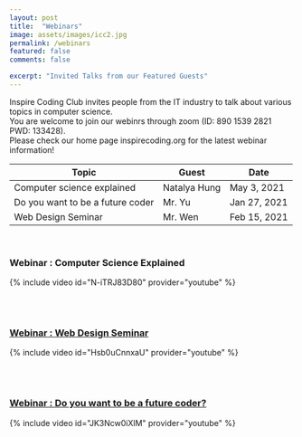 ```yaml
---
layout: post
title:  "Webinars"
image: assets/images/icc2.jpg
permalink: /webinars
featured: false
comments: false

excerpt: "Invited Talks from our Featured Guests"
---
```




Inspire Coding Club invites people from the IT industry to talk about various topics in computer science.  
You are welcome to join our webinrs through zoom (ID: 890 1539 2821 PWD: 133428).  
Please check our home page inspirecoding.org for the latest webinar information!  

<table class="styled-table">
    <thead>
        <tr>
            <th>Topic</th>
            <th>Guest</th>
            <th>Date</th>
        </tr>
    </thead>
    <tbody>
        <tr>
            <td>Computer science explained</td>
            <td>Natalya Hung</td>
            <td> May 3, 2021</td>
        </tr>
        <tr>
            <td>Do you want to be a future coder</td>
            <td>Mr. Yu</td>
            <td> Jan 27, 2021</td>
        </tr>
        <tr>
            <td>Web Design Seminar</td>
            <td>Mr. Wen</td>
            <td>Feb 15, 2021</td>
        </tr>
    </tbody>
</table>

<br/>

### Webinar : Computer Science Explained
{% include video id="N-iTRJ83D80" provider="youtube" %}

<br/>

<br/>


### [Webinar : Web Design Seminar](/assets/docs/webinar2.pdf)
{% include video id="Hsb0uCnnxaU" provider="youtube" %}

<br/>

<br/>


### [Webinar : Do you want to be a future coder?](/assets/docs/webinar1.pdf)
{% include video id="JK3Ncw0iXlM" provider="youtube" %}
